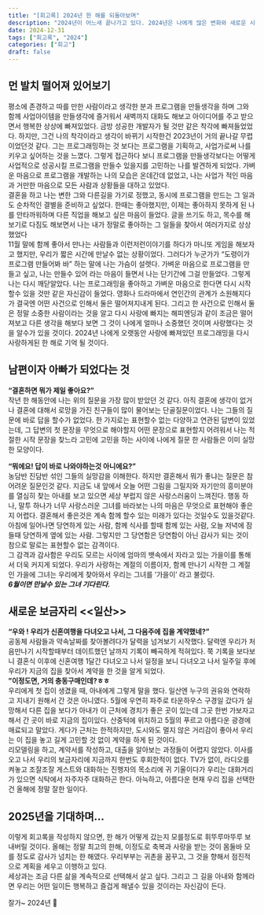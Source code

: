 ```yaml
---
title: "[회고록] 2024년 한 해를 되돌아보며"
description: "2024년이 어느새 끝나가고 있다. 2024년은 나에게 많은 변화와 새로운 시작을 준 해였다. 2024년을 되돌아보며 나는 어떤 변화와 새로운 시작을 했는지, 그리고 어떤 것을 느꼈는지를 회고하고자 한다."
date: 2024-12-31
tags: ["회고록", "2024"]
categories: ["회고"]
draft: false
---
```

## 먼 발치 떨어져 있어보기
평소에 존경하고 따를 만한 사람이라고 생각한 분과 프로그램을 만들생각을 하며 그와 함께 사업아이템을 만들생각에 즐거워서 새벽까지 대화도 해보고 아이디어를 주고 받으면서 행복한 상상에 빠져있었다. 금방 성공한 개발자가 될 것만 같은 착각에 빠져들었었다. 하지만, 그건 나의 착각이라고 생각이 바뀌기 시작한건 2023년이 거의 끝나갈 무렵이었던것 같다. 그는 프로그래밍하는 것 보다는 프로그램을 기획하고, 사업가로써 나를 키우고 싶어하는 것을 느꼈다. 그렇게 접근하다 보니 프로그램을 만들생각보다는 어떻게 사업적으로 성공시킬 프로그램을 만들수 있을지를 고민하는 나를 발견하게 되었다. 가벼운 마음으로 프로그램을 개발하는 나의 모습은 온데간데 없었고, 나는 사업가 적인 마음과 거만한 마음으로 모든 사람과 상황들을 대하고 있었다.  
결혼을 하고 나는 변한 그와 다른길을 가기로 정했고, 동시에 프로그램을 만드는 그 일과도 순차적인 결별을 준비하고 싶었다. 한때는 좋아했지만, 이제는 좋아하지 못하게 된 나를 안타까워하며 다른 직업을 해보고 싶은 마음이 들었다. 글을 쓰기도 하고, 목수를 해보기로 다짐도 해보면서 나는 내가 정말로 좋아하는 그 일들을 찾아서 여러가지로 상상했었다   
11월 말에 함께 좋아서 만나는 사람들과 이런저런이야기를 하다가 마니또 게임을 해보자고 했지만, 우리가 짧은 시간에 만날수 없는 상황이었다. 그러다가 누군가가 “도령이가 프로그램 만들어봐 바” 하는 말에 나는 가슴이 설렛다. 가벼운 마음으로 프로그램을 만들고 싶고, 나는 만들수 있어 라는 마음이 들면서 나는 단기간에 그걸 만들었다. 그렇게 나는 다시 깨닫알았다. 나는 프로그래밍을 좋아하고 가벼운 마음으로 한다면 다시 시작할수 있을 것만 같은 자신감이 들었다.
영화나 드라마에서 연인간의 관계가 소원해지다가 결국엔 어떤 사건으로 인해서 둘은 떨어져지내게 된다. 그리고 한 사건으로 인해서 둘은 정말 소중한 사람이라는 것을 알고 다시 사랑에 빠지는 해피엔딩과 같이 조금은 떨어져보고 다른 생각을 해보다 보면 그 것이 나에게 얼마나 소중했던 것이며 사랑했다는 것을 알수가 있을 것이다. 2024년 나에게 오랫동안 사랑에 빠져있던 프로그래밍을 다시 사랑하게된 한 해로 기억 될 것이다.
## 남편이자 아빠가 되었다는 것
**“결혼하면 뭐가 제일 좋아요?”**  
작년 한 해동안에 나는 위의 질문을 가장 많이 받았던 것 같다. 아직 결혼에 생각이 없거나 결혼에 대해서 로망을 가진 친구들이 많이 물어보는 단골질문이었다. 나는 그들의 질문에 바로 답을 할수가 없었다. 한 가지로는 표현할수 없는 다양하고 연관된 답변이 있었는데, 그 답변의 첫 문장을 무엇으로 해야할지 어떤 문장으로 표현할지 어려워서 나는 적절한 시작 문장을 찾느라 고민에 고민을 하는 사이에 나에게 질문 한 사람들은 이미 실망한 모양이다.  

**“뭐에요! 답이 바로 나와야하는것 아니에요?”**   
농담반 진담반 섞인 그들의 실망감을 이해한다. 하지만 결혼해서 뭐가 좋냐는 질문은 참 어려운 질문인것 같다. 지금도 내 앞에서 오늘 어떤 그림을 그릴지와 자기만의 흥미분야를 열심히 찾는 아내를 보고 있으면 세상 부럽지 않은 사랑스러움이 느껴진다. 행동 하나, 말투 하나가 너무 사랑스러운 그녀를 바라보는 나의 마음은 무엇으로 표현해야 좋은지 어렵다. 결혼해서 좋은것은 계속 함께 할수 있는 미래가 있다는 것일수도 있을것같다. 아침에 일어나면 당연하게 있는 사람, 함께 식사를 할때 함께 있는 사람, 오늘 저녁에 잠들때 당연하게 옆에 있는 사람. 그렇지만 그 당연함은 당연함이 아닌 감사가 되는 것이 참으로 말로는 표현할수 없는 감격이다.    
그 감격과 감사함은 우리도 모르는 사이에 엄마의 뱃속에서 자라고 있는 가을이를 통해서 더욱 커지게 되었다. 우리가 사랑하는 계절의 이름이자, 함께 만나기 시작한 그 계절인 가을에 그녀는 우리에게 찾아와서 우리는 그녀를 ‘가을이’ 라고 불렀다.    
___6월이면 만날수 있는 그녀 기다린다.___
## 새로운 보금자리 <<일산>>
**“우와 ! 우리가 신혼여행을 다녀오고 나서, 그 다음주에 집을 계약했네?”**  
공동체 사람들과 약속날짜를 찾아볼려다가 달력을 넘겨보기 시작했다. 달력엔 우리가 처음만나기 시작할때부터 데이트했던 날까지 기록이 빼곡하게 적혀있다. 쭉 기록을 보다보니 결혼식 이후에 신혼여행  1달간 다녀오고 나서 일정을 보니 다녀오고 나서 일주일 후에 우리가 지금의 집을 찾아서 계약을 한 것을 알게 되었다.  
**”이정도면, 거의 충동구매인데?ㅎㅎ**  
우리에게 첫 집이 생겼을 때, 아내에게 그렇게 말을 했다. 일산엔 누구의 권유와 연락하고 지내기 원해서 간 것은 아니였다. 5월에 우연히 파주로 타운하우스 구경일 갔다가 실망해서 다른 집을 보다가 아내가 이 근처에 경치가 좋은 곳이 있는데 그곳 한번 가보자고 해서 간 곳이 바로 지금의 집이있다. 산중턱에 위치하고 5월의 푸르고 아름다운 광경에 매료되고 말았다. 게다가 근처는 한적하지만, 도시와도 멀지 않은 거리감이 좋아서 우리는 이 집을 놓고 길게 고민할 것 없이 계약을 하게 된 것이다.  
리모델링을 하고, 계약서를 작성하고, 대출을 알아보는 과정들이 어렵지 않았다. 이사를 오고 나서 우리의 보금자리에 지금까지 한번도 후회한적이 없다. TV가 없이, 라디오를 켜놓고 조잘조잘 게스트와 대화하는 진행자의 목소리에 귀 기울이다가 우리는 대화거리가 있으면 식탁에서 자주자주 대화하곤 한다. 아늑하고, 아름다운 현재 우리 집을 선택한 건 올해에 정말 잘한 일이다.
## 2025년을 기대하며…
이렇게 회고록을 작성하지 않으면, 한 해가 어떻게 갔는지 모를정도로 휘뚜루마뚜루 보내버릴 것이다. 올해는 정말 최고의 한해, 이정도로 축복과 사랑을 받는 것이 몸둘바 모를 정도로 감사가 넘치는 한 해였다. 우리부부는 귀촌을 꿈꾸고, 그 것을 향해서 점진적으로 계획을 세우고 이행하고 있다.  
세상과는 조금 다른 삶을 계속적으로 선택해서 살고 싶다. 그리고 그 길을 아내와 함께라면 우리는 어떤 일이든 행복하고 즐겁게 해낼수 있을 것이라는 자신감이 든다.

잘가~ 2024년 👋
